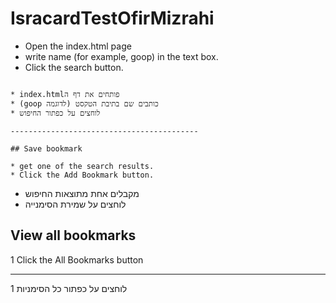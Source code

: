 # IsracardTestOfirMizrahi

* Open the index.html page
* write name (for example, goop) in the text box.
* Click the search button.

```

* index.htmlפותחים את דף ה
* (goop כותבים שם בתיבת הטקסט (לדוגמה 
* לוחצים על כפתור החיפוש

------------------------------------------

## Save bookmark

* get one of the search results.
* Click the Add Bookmark button.

```

* מקבלים אחת מתוצאות החיפוש
* לוחצים על שמירת הסימנייה



## View all bookmarks

1 Click the All Bookmarks button

----------------------------------------
1 לוחצים על כפתור כל הסימניות 
